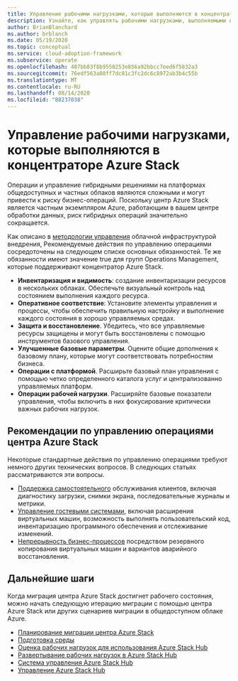 ```yaml
---
title: Управление рабочими нагрузками, которые выполняются в концентраторе Azure Stack
description: Узнайте, как управлять рабочими нагрузками, выполняемыми в центре Azure Stack.
author: BrianBlanchard
ms.author: brblanch
ms.date: 05/19/2020
ms.topic: conceptual
ms.service: cloud-adoption-framework
ms.subservice: operate
ms.openlocfilehash: 487bb83f8b9550253e856a92bbcc7eed6f5832a3
ms.sourcegitcommit: 76edf563a08ff7dc81c3fc2dc6c8972ab3b4c55b
ms.translationtype: MT
ms.contentlocale: ru-RU
ms.lasthandoff: 08/14/2020
ms.locfileid: "88237038"
---
```

# <a name="manage-workloads-that-run-on-azure-stack-hub"></a>Управление рабочими нагрузками, которые выполняются в концентраторе Azure Stack

Операции и управление гибридными решениями на платформах общедоступных и частных облаков являются сложными и могут привести к риску бизнес-операций. Поскольку центр Azure Stack является частным экземпляром Azure, работающим в вашем центре обработки данных, риск гибридных операций значительно сокращается.

Как описано в [методологии управления](../../manage/index.md) облачной инфраструктурой внедрения, Рекомендуемые действия по управлению операциями сосредоточены на следующем списке основных обязанностей. Те же обязанности имеют значение true для групп Operations Management, которые поддерживают концентратор Azure Stack.

- **Инвентаризация и видимость**: создание инвентаризации ресурсов в нескольких облаках. Обеспечьте визуальный контроль над состоянием выполнения каждого ресурса.
- **Оперативное соответствие**: Установите элементы управления и процессы, чтобы обеспечить правильную настройку и выполнение каждого состояния в хорошо управляемых средах.
- **Защита и восстановление**. Убедитесь, что все управляемые ресурсы защищены и могут быть восстановлены с помощью инструментов базового управления.
- **Улучшенные базовые параметры**. Оцените общие дополнения к базовому плану, которые могут соответствовать потребностям бизнеса.
- **Операции с платформой**. Расширьте базовый план управления с помощью четко определенного каталога услуг и централизованно управляемых платформ.
- **Операции рабочей нагрузки**. Расширяйте базовые показатели управления, чтобы включить в них фокусирование критически важных рабочих нагрузок.

## <a name="considerations-for-azure-stack-hub-operations-management"></a>Рекомендации по управлению операциями центра Azure Stack

Некоторые стандартные действия по управлению операциями требуют немного других технических вопросов. В следующих статьях рассматриваются эти вопросы.

- [Поддержка самостоятельного](https://azure.microsoft.com/blog/azure-stack-iaas-part-five/) обслуживания клиентов, включая диагностику загрузки, снимки экрана, последовательные журналы и метрики.
- [Управление гостевыми системами](https://azure.microsoft.com/blog/azure-stack-iaas-part-one/), включая расширения виртуальных машин, возможность выполнять пользовательский код, инвентаризацию программного обеспечения и отслеживание изменений.
- [Непрерывность бизнес-процессов](https://azure.microsoft.com/blog/azure-stack-iaas-part-four/) посредством резервного копирования виртуальных машин и вариантов аварийного восстановления.

## <a name="next-steps"></a>Дальнейшие шаги

Когда миграция центра Azure Stack достигнет рабочего состояния, можно начать следующую итерацию миграции с помощью центра Azure Stack или других сценариев миграции в общедоступном облаке Azure.

- [Планирование миграции центра Azure Stack](./plan.md)
- [Подготовка среды](./ready.md)
- [Оценка рабочих нагрузок для использования Azure Stack Hub](./migrate-assess.md)
- [Развертывание рабочих нагрузок в Azure Stack Hub](./migrate-deploy.md)
- [Система управления Azure Stack Hub](./govern.md)
- [Управление Azure Stack Hub](./manage.md)
